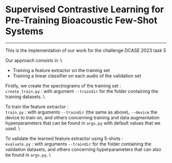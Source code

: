 # Supervised Contrastive Learning for Pre-Training Bioacoustic Few-Shot Systems
---

This is the implementation of our work for the challenge DCASE 2023 task 5

Our approach consists in :\
<ul>
<li>Training a feature extractor on the training set</li>
<li>Training a linear classifier on each audio of the validation set</li>
</ul>

Firstly, we create the spectrograms of the training set :\
```create_train.py``` : with argument ```--traindir``` for the folder containing the training datasets. \

To train the feature extractor : \
```train.py``` : with arguments ```--traindir``` (the same as above), ```--device``` the device to train on, and others concerning training and data augmentation hyperparameters that can be found in ```args.py``` with default values that we used. \

To validate the learned feature extractor using 5-shots :\
```evaluate.py``` : with arguments ```--traindir``` for the folder containing the validation datasets, and others concerning hyperparameters that can also be found in ```args.py```. \